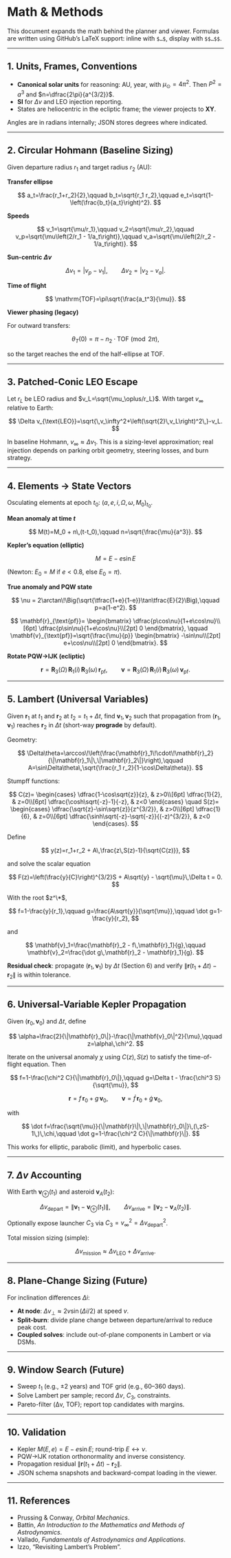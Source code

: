 # Math & Methods

This document expands the math behind the planner and viewer. Formulas are written using GitHub’s LaTeX support: inline with `$…$`, display with `$$…$$`.

---

## 1. Units, Frames, Conventions

- **Canonical solar units** for reasoning: AU, year, with $\mu_\odot = 4\pi^2$. Then $P^2=a^3$ and $n=\dfrac{2\pi}{a^{3/2}}$.
- **SI** for $\Delta v$ and LEO injection reporting.
- States are heliocentric in the ecliptic frame; the viewer projects to **XY**.

Angles are in radians internally; JSON stores degrees where indicated.

---

## 2. Circular Hohmann (Baseline Sizing)

Given departure radius $r_1$ and target radius $r_2$ (AU):

**Transfer ellipse**

$$
a_t=\frac{r_1+r_2}{2},\qquad
b_t=\sqrt{r_1 r_2},\qquad
e_t=\sqrt{1-\left(\frac{b_t}{a_t}\right)^2}.
$$

**Speeds**

$$
v_1=\sqrt{\mu/r_1},\qquad
v_2=\sqrt{\mu/r_2},\qquad
v_p=\sqrt{\mu\left(2/r_1 - 1/a_t\right)},\qquad
v_a=\sqrt{\mu\left(2/r_2 - 1/a_t\right)}.
$$

**Sun-centric $\Delta v$**

$$
\Delta v_1=\lvert v_p - v_1\rvert,\qquad
\Delta v_2=\lvert v_2 - v_a\rvert.
$$

**Time of flight**

$$
\mathrm{TOF}=\pi\sqrt{\frac{a_t^3}{\mu}}.
$$

**Viewer phasing (legacy)**

For outward transfers:

$$
\theta_T(0)=\pi - n_2\cdot \mathrm{TOF}\pmod{2\pi},
$$

so the target reaches the end of the half-ellipse at TOF.

---

## 3. Patched-Conic LEO Escape

Let $r_L$ be LEO radius and $v_L=\sqrt{\mu_\oplus/r_L}$. With target $v_\infty$ relative to Earth:

$$
\Delta v_{\text{LEO}}=\sqrt{\,v_\infty^2+\left(\sqrt{2}\,v_L\right)^2\,}-v_L.
$$

In baseline Hohmann, $v_\infty\approx\Delta v_1$. This is a sizing-level approximation; real injection depends on parking orbit geometry, steering losses, and burn strategy.

---

## 4. Elements → State Vectors

Osculating elements at epoch $t_0$: $(a,e,i,\Omega,\omega,M_0)_{t_0}$.

**Mean anomaly at time $t$**

$$
M(t)=M_0 + n\,(t-t_0),\qquad n=\sqrt{\frac{\mu}{a^3}}.
$$

**Kepler’s equation (elliptic)**

$$
M = E - e\sin E
$$

(Newton: $E_0=M$ if $e<0.8$, else $E_0=\pi$).

**True anomaly and PQW state**

$$
\nu = 2\arctan\!\Big(\sqrt{\tfrac{1+e}{1-e}}\tan\tfrac{E}{2}\Big),\qquad
p=a(1-e^2).
$$

$$
\mathbf{r}_{\text{pf}}=
\begin{bmatrix}
\dfrac{p\cos\nu}{1+e\cos\nu}\\[6pt]
\dfrac{p\sin\nu}{1+e\cos\nu}\\[2pt]
0
\end{bmatrix},
\qquad
\mathbf{v}_{\text{pf}}=\sqrt{\frac{\mu}{p}}
\begin{bmatrix}
-\sin\nu\\[2pt]
e+\cos\nu\\[2pt]
0
\end{bmatrix}.
$$

**Rotate PQW→IJK (ecliptic)**

$$
\mathbf{r}=\mathbf{R}_3(\Omega)\,\mathbf{R}_1(i)\,\mathbf{R}_3(\omega)\,\mathbf{r}_{\text{pf}},
\qquad
\mathbf{v}=\mathbf{R}_3(\Omega)\,\mathbf{R}_1(i)\,\mathbf{R}_3(\omega)\,\mathbf{v}_{\text{pf}}.
$$

---

## 5. Lambert (Universal Variables)

Given $\mathbf{r}_1$ at $t_1$ and $\mathbf{r}_2$ at $t_2=t_1+\Delta t$, find $\mathbf{v}_1,\mathbf{v}_2$ such that propagation from $(\mathbf{r}_1,\mathbf{v}_1)$ reaches $\mathbf{r}_2$ in $\Delta t$ (short-way **prograde** by default).

Geometry:

$$
\Delta\theta=\arccos\!\left(\frac{\mathbf{r}_1\!\cdot\!\mathbf{r}_2}{\|\mathbf{r}_1\|\,\|\mathbf{r}_2\|}\right),\qquad
A=\sin\Delta\theta\,\sqrt{\frac{r_1 r_2}{1-\cos\Delta\theta}}.
$$

Stumpff functions:

$$
C(z)=
\begin{cases}
\dfrac{1-\cos\sqrt{z}}{z}, & z>0\\[6pt]
\dfrac{1}{2}, & z=0\\[6pt]
\dfrac{\cosh\sqrt{-z}-1}{-z}, & z<0
\end{cases}
\quad
S(z)=
\begin{cases}
\dfrac{\sqrt{z}-\sin\sqrt{z}}{z^{3/2}}, & z>0\\[6pt]
\dfrac{1}{6}, & z=0\\[6pt]
\dfrac{\sinh\sqrt{-z}-\sqrt{-z}}{(-z)^{3/2}}, & z<0
\end{cases}.
$$

Define

$$
y(z)=r_1+r_2 + A\,\frac{z\,S(z)-1}{\sqrt{C(z)}},
$$

and solve the scalar equation

$$
F(z)=\left(\frac{y}{C}\right)^{3/2}S + A\sqrt{y} - \sqrt{\mu}\,\Delta t = 0.
$$

With the root $z^\*$,

$$
f=1-\frac{y}{r_1},\qquad
g=\frac{A\sqrt{y}}{\sqrt{\mu}},\qquad
\dot g=1-\frac{y}{r_2},
$$

and

$$
\mathbf{v}_1=\frac{\mathbf{r}_2 - f\,\mathbf{r}_1}{g},\qquad
\mathbf{v}_2=\frac{\dot g\,\mathbf{r}_2 - \mathbf{r}_1}{g}.
$$

**Residual check**: propagate $(\mathbf{r}_1,\mathbf{v}_1)$ by $\Delta t$ (Section 6) and verify $\|\mathbf{r}(t_1+\Delta t)-\mathbf{r}_2\|$ is within tolerance.

---

## 6. Universal-Variable Kepler Propagation

Given $(\mathbf{r}_0,\mathbf{v}_0)$ and $\Delta t$, define

$$
\alpha=\frac{2}{\|\mathbf{r}_0\|}-\frac{\|\mathbf{v}_0\|^2}{\mu},\qquad z=\alpha\,\chi^2.
$$

Iterate on the universal anomaly $\chi$ using $C(z),S(z)$ to satisfy the time-of-flight equation. Then

$$
f=1-\frac{\chi^2 C}{\|\mathbf{r}_0\|},\qquad
g=\Delta t - \frac{\chi^3 S}{\sqrt{\mu}},
$$

$$
\mathbf{r}=f\,\mathbf{r}_0+g\,\mathbf{v}_0,\qquad
\mathbf{v}=\dot f\,\mathbf{r}_0+\dot g\,\mathbf{v}_0,
$$

with

$$
\dot f=\frac{\sqrt{\mu}}{\|\mathbf{r}\|\,\|\mathbf{r}_0\|}\,(\,zS-1\,)\,\chi,\qquad
\dot g=1-\frac{\chi^2 C}{\|\mathbf{r}\|}.
$$

This works for elliptic, parabolic (limit), and hyperbolic cases.

---

## 7. $\Delta v$ Accounting

With Earth $\mathbf{v}_\oplus(t_1)$ and asteroid $\mathbf{v}_A(t_2)$:

$$
\Delta v_{\text{depart}}=\bigl\|\mathbf{v}_1-\mathbf{v}_\oplus(t_1)\bigr\|,\qquad
\Delta v_{\text{arrive}}=\bigl\|\mathbf{v}_2-\mathbf{v}_A(t_2)\bigr\|.
$$

Optionally expose launcher $C_3$ via $C_3=v_\infty^2=\Delta v_{\text{depart}}^2$.

Total mission sizing (simple):

$$
\Delta v_{\text{mission}}\approx \Delta v_{\text{LEO}} + \Delta v_{\text{arrive}}.
$$

---

## 8. Plane-Change Sizing (Future)

For inclination differences $\Delta i$:

- **At node**: $\Delta v_\perp \approx 2v\sin(\Delta i/2)$ at speed $v$.
- **Split-burn**: divide plane change between departure/arrival to reduce peak cost.
- **Coupled solves**: include out-of-plane components in Lambert or via DSMs.

---

## 9. Window Search (Future)

- Sweep $t_1$ (e.g., $\pm 2$ years) and TOF grid (e.g., 60–360 days).
- Solve Lambert per sample; record $\Delta v$, $C_3$, constraints.
- Pareto-filter (Δv, TOF); report top candidates with margins.

---

## 10. Validation

- Kepler $M(E,e)=E-e\sin E$; round-trip $E\leftrightarrow\nu$.
- PQW→IJK rotation orthonormality and inverse consistency.
- Propagation residual $\|\mathbf{r}(t_1+\Delta t)-\mathbf{r}_2\|$.
- JSON schema snapshots and backward-compat loading in the viewer.

---

## 11. References

- Prussing & Conway, *Orbital Mechanics*.  
- Battin, *An Introduction to the Mathematics and Methods of Astrodynamics*.  
- Vallado, *Fundamentals of Astrodynamics and Applications*.  
- Izzo, “Revisiting Lambert’s Problem”.
